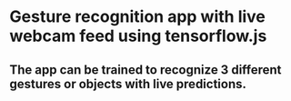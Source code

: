 

# Gesture recognition app with live webcam feed using tensorflow.js

## The app can be trained to recognize 3 different gestures or objects with live predictions.
